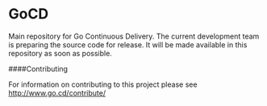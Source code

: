 GoCD
====

Main repository for Go Continuous Delivery. The current development team is preparing the source code for release. It will be made available in this repository as soon as possible. 

####Contributing

For information on contributing to this project please see http://www.go.cd/contribute/
